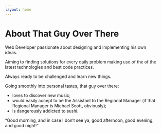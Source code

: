 ```yaml
---
layout: home
---
```

# About That Guy Over There

Web Developer passionate about designing and implementing his own ideas. 

Aiming to finding solutions for every daily problem making use of the of the latest technologies and best code practices. 

Always ready to be challenged and learn new things.

Going smoothly into personal tastes, that guy over there: 
- loves to discover new music; 
- would easily accept to be the Assistant to the Regional Manager (if that Regional Manager is Michael Scott, obviously); 
- is dangerously addicted to sushi.

“Good morning, and in case I don’t see ya, good afternoon, good evening, and good night!”

